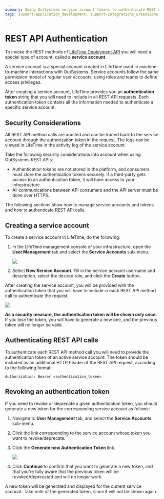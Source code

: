 ```yaml
---
summary: Using OutSystems service account tokens to authenticate REST API method calls.
tags: support-application_development; support-Integrations_Extensions
---
```


# REST API Authentication

To invoke the REST methods of [LifeTime Deployment API](https://github.com/danielmarquespt/docs-product/tree/e7ea3f444d5129dab245c69ab72ae091554bc4fb/src/ref/apis/auto/lifetime-deployment-api-v2.final.md%3E) you will need a special type of account, called a **service account**.

A service account is a special account created in LifeTime used in machine-to-machine interactions with OutSystems. Service accounts follow the same permission model of regular user accounts, using roles and teams to define access privileges.

After creating a service account, LifeTime provides you an **authentication token** string that you will need to include in all REST API requests. Each authentication token contains all the information needed to authenticate a specific service account.

## Security Considerations

All REST API method calls are audited and can be traced back to the service account through the authorization token in the request. The logs can be viewed in LifeTime in the activity log of the service account.

Take the following security considerations into account when using OutSystems REST APIs:

* Authentication tokens are not stored in the platform, and consumers must store the authentication tokens securely. If a third-party gets access to an authentication token, it will have access to your infrastructure.
* All communications between API consumers and the API server must be done over HTTPS. 

The following sections show how to manage service accounts and tokens and how to authenticate REST API calls.

## Creating a service account

To create a service account in LifeTime, do the following:

1. In the LifeTime management console of your infrastructure, open the **User Management** tab and select the **Service Accounts** sub-menu.

   ![](../../../../.gitbook/assets/lt_service_accounts.png)

2. Select **New Service Account**. Fill in the service account username and description, select the desired role, and click the **Create** button.

After creating the service account, you will be provided with the authentication token that you will have to include in each REST API method call to authenticate the request.

![](../../../../.gitbook/assets/lt_auth_token_blurred.png)

**As a security measure, the authentication token will be shown only once.** If you lose the token, you will have to generate a new one, and the previous token will no longer be valid.

## Authenticating REST API calls

To authenticate each REST API method call you will need to provide the authentication token of an active service account. The token should be included as an additional HTTP header of the REST API request, according to the following format:

```text
Authorization: Bearer <authentication_token>
```

## Revoking an authentication token

If you need to revoke or deprecate a given authentication token, you should generate a new token for the corresponding service account as follows:

1. Navigate to **User Management** tab, and select the **Service Accounts** sub-menu.
2. Click the link corresponding to the service account whose token you want to revoke/deprecate.
3. Click the **Generate new Authentication Token** link.

   ![](../../../../.gitbook/assets/lt_gen_new_auth_token.png)

4. Click **Continue** to confirm that you want to generate a new token, and that you’re fully aware that the previous token will be revoked/deprecated and will no longer work.

A new token will be generated and displayed for the current service account. Take note of the generated token, since it will not be shown again.

